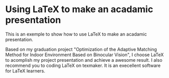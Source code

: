 # Using LaTeX to make an acadamic presentation

This is an exemple to show how to use LaTeX to make an acadamic presentation. 

Based on my graduation project "Optimization of the Adaptive Matching Method for Indoor Environment Based on Binocular Vision", I choose LaTeX to acomplish my project presentation and achieve a awesome result. I also recommend you to coding LaTeX on texmaker. It is an execellent software for LaTeX learners.



